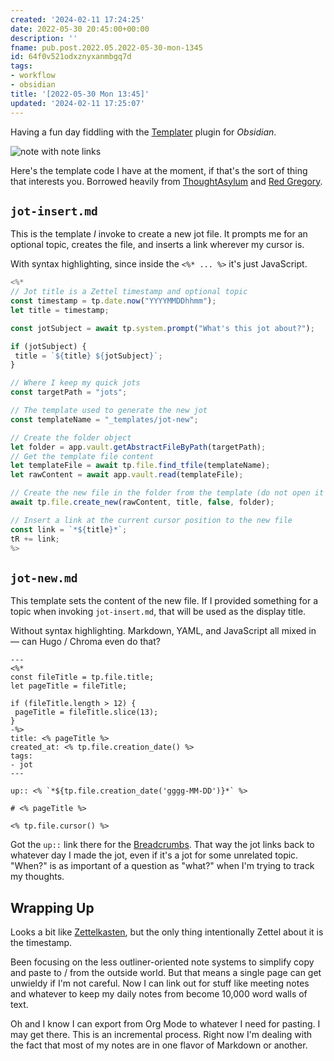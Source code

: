 ```yaml
---
created: '2024-02-11 17:24:25'
date: 2022-05-30 20:45:00+00:00
description: ''
fname: pub.post.2022.05.2022-05-30-mon-1345
id: 64f0v521odxznyxanmbgq7d
tags:
- workflow
- obsidian
title: '[2022-05-30 Mon 13:45]'
updated: '2024-02-11 17:25:07'
---
```


Having a fun day fiddling with the [Templater](https://silentvoid13.github.io/Templater/) plugin for *Obsidian*.

<!--more-->

![note with note links](assets/img/2022-05-30-obsidian.png "Screenshot of journal page showing attempts at automating link creation")

Here's the template code I have at the moment, if that's the sort of thing that interests you. Borrowed heavily from [ThoughtAsylum](https://www.thoughtasylum.com/2022/03/29/auto-link-and-generate-page-in-obsidian/) and [Red Gregory](https://www.redgregory.com/obsidian-content/2021/11/17/15-templater-commands-for-obsidian).

## `jot-insert.md`

This is the template *I* invoke  to create a new jot file. It prompts me for an optional topic, creates the file, and inserts a link wherever my cursor is.

With syntax highlighting, since inside the `<%* ... %>` it's just JavaScript.

```js
<%*
// Jot title is a Zettel timestamp and optional topic
const timestamp = tp.date.now("YYYYMMDDhhmm");
let title = timestamp;

const jotSubject = await tp.system.prompt("What's this jot about?");

if (jotSubject) {
 title = `${title} ${jotSubject}`;
}

// Where I keep my quick jots
const targetPath = "jots";

// The template used to generate the new jot
const templateName = "_templates/jot-new";

// Create the folder object
let folder = app.vault.getAbstractFileByPath(targetPath);
// Get the template file content
let templateFile = await tp.file.find_tfile(templateName);
let rawContent = await app.vault.read(templateFile);

// Create the new file in the folder from the template (do not open it by default)
await tp.file.create_new(rawContent, title, false, folder);

// Insert a link at the current cursor position to the new file
const link = `*${title}*`;
tR += link;
%>
```

## `jot-new.md`

This template sets the content of the new file. If I provided something for a topic when invoking `jot-insert.md`, that will be used as the display title.

Without syntax highlighting. Markdown, YAML, and JavaScript all mixed in — can Hugo / Chroma even do that?

```text
---
<%*
const fileTitle = tp.file.title;
let pageTitle = fileTitle;

if (fileTitle.length > 12) {
 pageTitle = fileTitle.slice(13);
}
-%>
title: <% pageTitle %>
created_at: <% tp.file.creation_date() %>
tags:
- jot
---

up:: <% `*${tp.file.creation_date('gggg-MM-DD')}*` %>

# <% pageTitle %>

<% tp.file.cursor() %>
```

Got the `up::` link there for the [Breadcrumbs](https://skepticmystic.github.io/breadcrumbs/). That way the jot links back to whatever day I made the jot, even if it's a jot for some unrelated topic. "When?" is as important of a question as "what?" when I'm trying to track my thoughts.

## Wrapping Up

Looks a bit like [Zettelkasten](https://zettelkasten.de), but the only thing intentionally Zettel about it is the timestamp.

Been focusing on the less outliner-oriented note systems to simplify copy and paste to / from the outside world. But that means a single page can get unwieldy if I'm not careful. Now I can link out for stuff like meeting notes and whatever to keep my daily notes from become 10,000 word walls of text.

Oh and I know I can export from Org Mode to whatever I need for pasting. I may get there. This is an incremental process. Right now I'm dealing with the fact that most of my notes are in one flavor of Markdown or another.